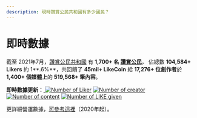 ```yaml
---
description: 現時讚賞公民共和國有多少國民？
---
```


# 即時數據

截至 2021年7月，[讚賞公民共和國](https://liker.land/getapp) 有 **1,700+ 名** [**讚賞公民**](../civic-liker/)， 佔總數 **104,584+ Likers** 約 1**.6%**，共回饋了 **45mil+ LikeCoin** 給 **17,276+ 位創作者**於 **1,400+ 個媒體上**的 **519,568+ 筆內容**。‌

**即時數據更新：**[ ![Number of Liker](https://static.like.co/badge/stats/liker.svg)](https://like.co) [![Number of creator](https://static.like.co/badge/stats/creator.svg)](https://like.co) [![Number of content](https://static.like.co/badge/stats/content.svg)](https://like.co) [![Number of LIKE given](https://static.like.co/badge/stats/LIKE.svg)](https://like.co)

更詳細營運數據，[可參考這裡](https://datastudio.google.com/u/0/reporting/e6168171-b61d-4871-b39f-7b6308f2facc/page/qgR)（2020年起）。
